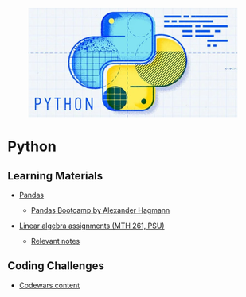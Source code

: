 <p align="center">
    <img width="420" src="../assets/images/python.jpg">
</p>

# Python

## Learning Materials

- [Pandas](/python/pandas)

  - [Pandas Bootcamp by Alexander Hagmann](https://www.udemy.com/course/the-pandas-bootcamp/)

- [Linear algebra assignments (MTH 261, PSU)](/linear-algebra)
  - [Relevant notes](../prior/mth-261.pdf)

## Coding Challenges

- [Codewars content](/codewars)
